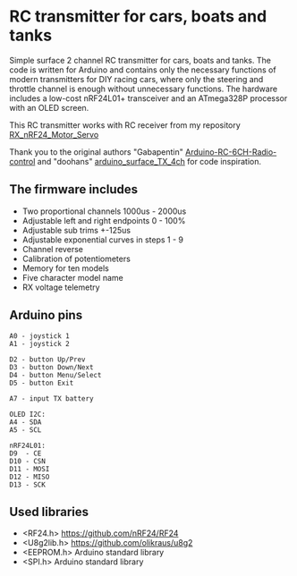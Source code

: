 # RC transmitter for cars, boats and tanks
Simple surface 2 channel RC transmitter for cars, boats and tanks.
The code is written for Arduino and contains only the necessary functions of modern transmitters for DIY racing cars, where only the steering and throttle channel is enough without unnecessary functions.
The hardware includes a low-cost nRF24L01+ transceiver and an ATmega328P processor with an OLED screen.

This RC transmitter works with RC receiver from my repository [RX_nRF24_Motor_Servo](https://github.com/stanekTM/RX_nRF24_Motor_Servo)

Thank you to the original authors "Gabapentin" [Arduino-RC-6CH-Radio-control](https://github.com/Gabapentin/Arduino-RC-6CH-Radio-control) and "doohans" [arduino_surface_TX_4ch](https://github.com/doohans/arduino_surface_TX_4ch) for code inspiration.

## The firmware includes
* Two proportional channels 1000us - 2000us
* Adjustable left and right endpoints 0 - 100%
* Adjustable sub trims +-125us
* Adjustable exponential curves in steps 1 - 9
* Channel reverse
* Calibration of potentiometers
* Memory for ten models
* Five character model name
* RX voltage telemetry

## Arduino pins
```
A0 - joystick 1
A1 - joystick 2

D2 - button Up/Prev
D3 - button Down/Next
D4 - button Menu/Select
D5 - button Exit

A7 - input TX battery

OLED I2C:
A4 - SDA
A5 - SCL

nRF24L01:
D9  - CE
D10 - CSN
D11 - MOSI
D12 - MISO
D13 - SCK
```

## Used libraries
* <RF24.h>    https://github.com/nRF24/RF24
* <U8g2lib.h> https://github.com/olikraus/u8g2
* <EEPROM.h>  Arduino standard library
* <SPI.h>     Arduino standard library
